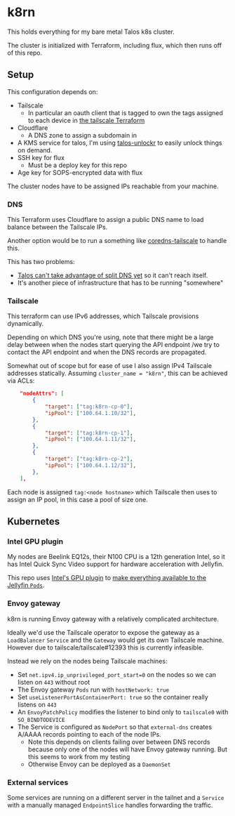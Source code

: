 # k8rn

This holds everything for my bare metal Talos k8s cluster.

The cluster is initialized with Terraform, including flux, which then runs off of this repo.

## Setup

This configuration depends on:

- Tailscale
  - In particular an oauth client that is tagged to own the tags assigned to each device in
    [the tailscale Terraform](./infra/tailscale.tf)
- Cloudflare
  - A DNS zone to assign a subdomain in
- A KMS service for talos, I'm using [talos-unlockr](https://github.com/michaelbeaumont/talos-unlockr) to easily unlock things on demand.
- SSH key for flux
  - Must be a deploy key for this repo
- Age key for SOPS-encrypted data with flux

The cluster nodes have to be assigned IPs reachable from your machine.

### DNS

This Terraform uses Cloudflare to assign a public DNS name to load balance
between the Tailscale IPs.

Another option would be to run a something like
[coredns-tailscale](https://github.com/damomurf/coredns-tailscale) to handle
this.

This has two problems:

- [Talos can't take advantage of split DNS yet](https://github.com/siderolabs/talos/issues/7287)
  so it can't reach itself.
- It's another piece of infrastructure that has to be running "somewhere"

### Tailscale

This terraform can use IPv6 addresses, which Tailscale provisions dynamically.

Depending on which DNS you're using, note that there might be a
large delay between when the nodes start querying the API endpoint
/we try to contact the API endpoint and when the DNS records are propagated.

Somewhat out of scope but for ease of use I also assign IPv4 Tailscale addresses
statically.
Assuming `cluster_name = "k8rn"`, this can be achieved via ACLs:

```json
	"nodeAttrs": [
		{
			"target": ["tag:k8rn-cp-0"],
			"ipPool": ["100.64.1.10/32"],
		},
		{
			"target": ["tag:k8rn-cp-1"],
			"ipPool": ["100.64.1.11/32"],
		},
		{
			"target": ["tag:k8rn-cp-2"],
			"ipPool": ["100.64.1.12/32"],
		},
	],
```

Each node is assigned `tag:<node hostname>` which Tailscale then uses to assign an IP pool,
in this case a pool of size one.

## Kubernetes

### Intel GPU plugin

My nodes are Beelink EQ12s, their N100 CPU is a 12th generation Intel,
so it has Intel Quick Sync Video support for hardware acceleration with Jellyfin.

This repo uses
[Intel's GPU plugin](https://github.com/intel/intel-device-plugins-for-kubernetes/blob/main/cmd/gpu_plugin/README.md)
to [make everything available to the Jellyfin `Pods`](./k8s/base/gpu).

### Envoy gateway

k8rn is running Envoy gateway with a relatively complicated architecture.

Ideally we'd use the Tailscale operator to expose the gateway as a `LoadBalancer` `Service`
and the `Gateway` would get its own Tailscale machine.
However due to tailscale/tailscale#12393 this is currently infeasible.

Instead we rely on the nodes being Tailscale machines:

- Set `net.ipv4.ip_unprivileged_port_start=0` on the nodes so we can listen on `443` without root
- The Envoy gateway `Pods` run with `hostNetwork: true`
- Set `useListenerPortAsContainerPort: true` so the container really listens on `443`
- An `EnvoyPatchPolicy` modifies the listener to bind only to `tailscale0` with `SO_BINDTODEVICE`
- The Service is configured as `NodePort` so that `external-dns` creates A/AAAA records pointing to each of the node IPs.
  - Note this depends on clients failing over between DNS records because only one of the nodes will
    have Envoy gateway running. But this seems to work from my testing
  - Otherwise Envoy can be deployed as a `DaemonSet`

### External services

Some services are running on a different server in the tailnet and a `Service`
with a manually managed `EndpointSlice` handles forwarding the traffic.
